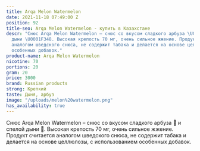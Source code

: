 ```yaml
---
title: Arqa Melon Watermelon
date: 2021-11-18 07:49:00 Z
position: 92
title-seo: Arqa Melon Watermelon - купить в Казахстане
descr: "Снюс Arqa Melon Watermelon – снюс со вкусом сладкого арбуза \U0001F349 и спелой
  дыни \U0001F348. Высокая крепость 70 мг, очень сильное жжение. Продукт считается
  аналогом шведского снюса, не содержит табака и делается на основе целлюлозы, с использованием
  особенных добавок."
product-name: Arqa Melon Watermelon
nicotine: 70
portions: 20
gram: 20
price: 3000
brand: Russian products
strong: Крепкий
taste: Дыня, арбуз
image: "/uploads/melon%20watermelon.png"
has_availability: true
---
```


Снюс Arqa Melon Watermelon – снюс со вкусом сладкого арбуза 🍉 и спелой дыни 🍈. Высокая крепость 70 мг, очень сильное жжение. Продукт считается аналогом шведского снюса, не содержит табака и делается на основе целлюлозы, с использованием особенных добавок.